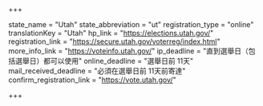 +++

state_name = "Utah"
state_abbreviation = "ut"
registration_type = "online"
translationKey = "Utah"
hp_link = "https://elections.utah.gov/"
registration_link = "https://secure.utah.gov/voterreg/index.html"
more_info_link = "https://voteinfo.utah.gov/"
ip_deadline = "直到選舉日（包括選舉日）都可以使用"
online_deadline = "選舉日前 11天"
mail_received_deadline = "必須在選舉日前 11天前寄達"
confirm_registration_link = "https://vote.utah.gov/"

+++